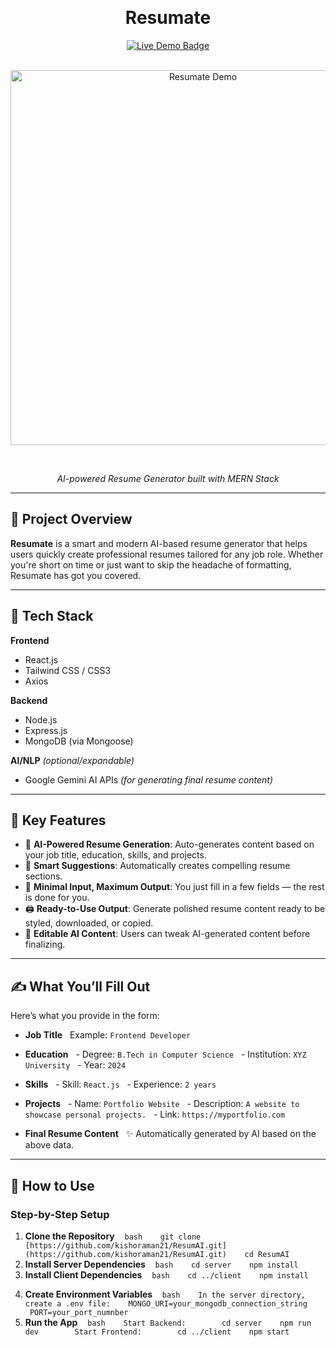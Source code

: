 <div align="center">

  <h1>**Resumate**</h1>
  <div align="center">
    <a href="https://resumates.netlify.app/">
        <img src="https://img.shields.io/badge/Live%20Demo-Resumate-purple?style=for-the-badge&logo=netlify" alt="Live Demo Badge" />
    </a>
</div>

  <img src="https://github.com/kishoraman21/ResumAI/blob/32a75f579a80361c24cb1ebea9d7541fda69c088/Screenshot%202025-08-28%20015240.png" alt="Resumate Demo" width="600"/>

  <p>_AI-powered Resume Generator built with MERN Stack_</p>

</div>



---

## 🚀 Project Overview

**Resumate** is a smart and modern AI-based resume generator that helps users quickly create professional resumes tailored for any job role. Whether you're short on time or just want to skip the headache of formatting, Resumate has got you covered.

---

## 🔧 Tech Stack

**Frontend**
- React.js
- Tailwind CSS / CSS3
- Axios

**Backend**
- Node.js
- Express.js
- MongoDB (via Mongoose)

**AI/NLP** *(optional/expandable)*
- Google Gemini AI APIs *(for generating final resume content)*

---

## 🎯 Key Features

- 🚀 **AI-Powered Resume Generation**: Auto-generates content based on your job title, education, skills, and projects.
- 🧠 **Smart Suggestions**: Automatically creates compelling resume sections.
- 📄 **Minimal Input, Maximum Output**: You just fill in a few fields — the rest is done for you.
- 🖨️ **Ready-to-Use Output**: Generate polished resume content ready to be styled, downloaded, or copied.
- 🔄 **Editable AI Content**: Users can tweak AI-generated content before finalizing.

---

## ✍️ What You’ll Fill Out

Here’s what you provide in the form:

- **Job Title**
  Example: `Frontend Developer`

- **Education**
  - Degree: `B.Tech in Computer Science`
  - Institution: `XYZ University`
  - Year: `2024`

- **Skills**
  - Skill: `React.js`
  - Experience: `2 years`

- **Projects**
  - Name: `Portfolio Website`
  - Description: `A website to showcase personal projects.`
  - Link: `https://myportfolio.com`

- **Final Resume Content**
  ✨ Automatically generated by AI based on the above data.

---

## 🧭 How to Use

### Step-by-Step Setup

1. **Clone the Repository**
   ```bash
   git clone [https://github.com/kishoraman21/ResumAI.git](https://github.com/kishoraman21/ResumAI.git)
   cd ResumAI
   ```
2. **Install Server Dependencies**
   ```bash
   cd server
   npm install
   ```
3. **Install Client Dependencies**
   ```bash
   cd ../client
   npm install
   ```
4. **Create Environment Variables**
   ```bash
   In the server directory, create a .env file:
   MONGO_URI=your_mongodb_connection_string
   PORT=your_port_numnber
   ```
5. **Run the App**
   ```bash
   Start Backend:
   
   cd server
   npm run dev
   
   Start Frontend:
   
   cd ../client
   npm start
   ```
